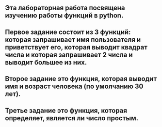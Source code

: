 Эта лабораторная работа посвящена изучению работы функций в python.
-
Первое задание состоит из 3 функций: которая запрашивает имя пользователя и приветствует его, которая выводит квадрат числа и которая запрашивает 2 числа и выводит большее из них.
-
Второе задание это функция, которая выводит имя и возраст человека (по умолчанию 30 лет).
-
Третье задание это функция, которая определяет, является ли число простым.
-
